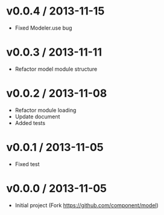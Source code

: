 v0.0.4 / 2013-11-15
==================

  * Fixed Modeler.use bug

v0.0.3 / 2013-11-11
==================

  * Refactor model module structure

v0.0.2 / 2013-11-08
==================

  * Refactor module loading
  * Update document
  * Added tests

v0.0.1 / 2013-11-05
==================

  * Fixed test

v0.0.0 / 2013-11-05
==================

  * Initial project (Fork https://github.com/component/model)
